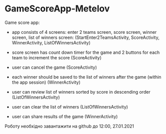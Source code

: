 # GameScoreApp-Metelov

Game score app:
- app consists of 4 screens: enter 2 teams screen, score screen, winner screen, list of winners screen:
(StartEnter2TeamsActivity, ScoreActivity, WinnerActivity, ListOfWinnersActivity)

- score screen has count down timer for the game and 2 buttons for each team to increment the score
(ScoreActivity)
- user can cancel the game
(ScoreActivity)

- each winner should be saved to the list of winners after the game (within the app session)
(WinnerActivity)

- user can review list of winners sorted by score in descending order
(ListOfWinnersActivity)
- user can clear the list of winners
(ListOfWinnersActivity)

- user can share results of the game
(WinnerActivity)

Роботу необхідно завантажити на github до 12:00, 27.01.2021
